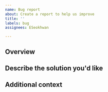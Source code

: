 ```yaml
---
name: Bug report
about: Create a report to help us improve
title: ''
labels: bug
assignees: ESeokhwan

---
```


## Overview

## Describe the solution you'd like

## Additional context